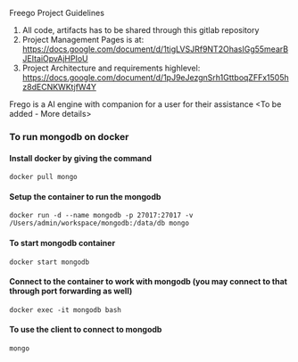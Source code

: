 Freego Project Guidelines

1. All code, artifacts has to be shared through this gitlab repository
2. Project Management Pages is at: https://docs.google.com/document/d/1tigLVSJRf9NT2OhasIGg55mearBJEItaiOpvAjHPIoU
3. Project Architecture and requirements highlevel: https://docs.google.com/document/d/1pJ9eJezgnSrh1GttboqZFFx1505hz8dECNKWKtjfW4Y

Frego is a AI engine with companion for a user for their assistance
<To be added - More details>

### To run mongodb on docker
#### Install docker by giving the command
    docker pull mongo

#### Setup the container to run the mongodb
    docker run -d --name mongodb -p 27017:27017 -v /Users/admin/workspace/mongodb:/data/db mongo

#### To start mongodb container 
    docker start mongodb

#### Connect to the container to work with mongodb (you may connect to that through port forwarding as well)
    docker exec -it mongodb bash

#### To use the client to connect to mongodb

    mongo


    

